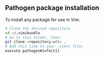 

## Pathogen package installation

To install any package for use in Vim:

```bash
# Clone the desired repository
cd ~/.vim/bundle
# Go to this folder, then:
git clone <repository-url> .
# Add this line to your .vimrc file:
execute pathogen#infect()

